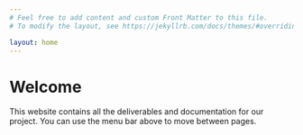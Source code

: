 ```yaml
---
# Feel free to add content and custom Front Matter to this file.
# To modify the layout, see https://jekyllrb.com/docs/themes/#overriding-theme-defaults

layout: home
---
```


# Welcome

This website contains all the deliverables and documentation for our project. You can use the
menu bar above to move between pages.